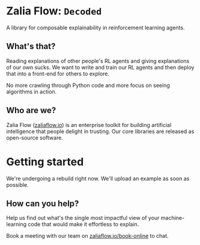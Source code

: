 # Zalia Flow: `Decoded`

A library for composable explainability in reinforcement learning agents.

## What's that?

Reading explanations of other people's RL agents and giving explanations of our own sucks. We want to
write and train our RL agents and then deploy that into a front-end for others to explore.

No more crawling through Python code and more focus on seeing algorithms in action.

## Who are we?
Zalia Flow ([zaliaflow.io](https://zaliaflow.io)) is an enterprise toolkit for building artificial intelligence that people delight in trusting. 
Our core libraries are released as open-source software.

# Getting started
We're undergoing a rebuild right now. We'll upload an example as soon as possible.

## How can you help?
Help us find out what's the single most impactful view of your machine-learning code that would make it effortless to explain.

Book a meeting with our team on [zaliaflow.io/book-online](https://www.zaliaflow.io/book-online) to chat.
